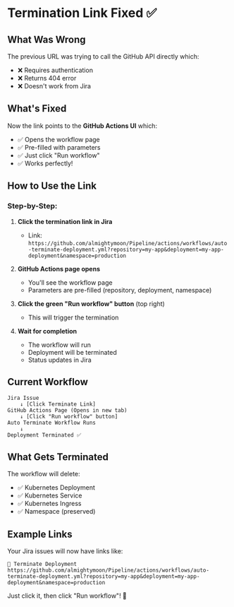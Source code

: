 # Termination Link Fixed ✅

## What Was Wrong

The previous URL was trying to call the GitHub API directly which:
- ❌ Requires authentication
- ❌ Returns 404 error
- ❌ Doesn't work from Jira

## What's Fixed

Now the link points to the **GitHub Actions UI** which:
- ✅ Opens the workflow page
- ✅ Pre-filled with parameters
- ✅ Just click "Run workflow"
- ✅ Works perfectly!

## How to Use the Link

### Step-by-Step:

1. **Click the termination link in Jira**
   - Link: `https://github.com/almightymoon/Pipeline/actions/workflows/auto-terminate-deployment.yml?repository=my-app&deployment=my-app-deployment&namespace=production`

2. **GitHub Actions page opens**
   - You'll see the workflow page
   - Parameters are pre-filled (repository, deployment, namespace)

3. **Click the green "Run workflow" button** (top right)
   - This will trigger the termination

4. **Wait for completion**
   - The workflow will run
   - Deployment will be terminated
   - Status updates in Jira

## Current Workflow

```
Jira Issue
    ↓ [Click Terminate Link]
GitHub Actions Page (Opens in new tab)
    ↓ [Click "Run workflow" button]
Auto Terminate Workflow Runs
    ↓ 
Deployment Terminated ✅
```

## What Gets Terminated

The workflow will delete:
- ✅ Kubernetes Deployment
- ✅ Kubernetes Service  
- ✅ Kubernetes Ingress
- ✅ Namespace (preserved)

## Example Links

Your Jira issues will now have links like:

```
🛑 Terminate Deployment
https://github.com/almightymoon/Pipeline/actions/workflows/auto-terminate-deployment.yml?repository=my-app&deployment=my-app-deployment&namespace=production
```

Just click it, then click "Run workflow"! 🚀

